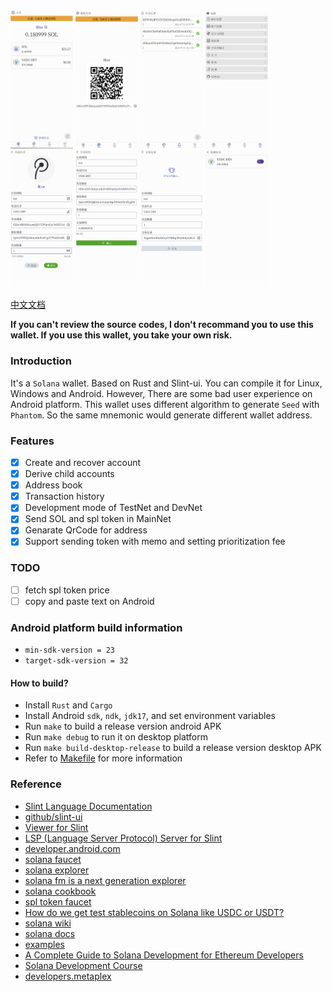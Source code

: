 <div style="display: flex, margin: 8px">
    <img src="./screenshot/1.png" width="100"/>
    <img src="./screenshot/2.png" width="100"/>
    <img src="./screenshot/3.png" width="100"/>
    <img src="./screenshot/4.png" width="100"/>
    <img src="./screenshot/5.png" width="100"/>
    <img src="./screenshot/6.png" width="100"/>
    <img src="./screenshot/7.png" width="100"/>
    <img src="./screenshot/8.png" width="100"/>
</div>

[中文文档](./README.zh-CN.md)

**If you can't review the source codes, I don't recommand you to use this wallet. If you use this wallet, you take your own risk.**

### Introduction
It's a `Solana` wallet. Based on Rust and Slint-ui. You can compile it for Linux, Windows and Android. However, There are some bad user experience on Android platform. This wallet uses different algorithm to generate `Seed` with `Phantom`. So the same mnemonic would generate different wallet address.

### Features
- [x] Create and recover account
- [x] Derive child accounts
- [x] Address book
- [x] Transaction history
- [x] Development mode of TestNet and DevNet
- [x] Send SOL and spl token in MainNet
- [x] Genarate QrCode for address
- [x] Support sending token with memo and setting prioritization fee

### TODO
- [ ] fetch spl token price
- [ ] copy and paste text on Android

### Android platform build information
- `min-sdk-version = 23`
- `target-sdk-version = 32`

#### How to build?
- Install `Rust` and `Cargo`
- Install Android `sdk`, `ndk`, `jdk17`, and set environment variables
- Run `make` to build a release version android APK
- Run `make debug` to run it on desktop platform
- Run `make build-desktop-release` to build a release version desktop APK
- Refer to [Makefile](./Makefile) for more information

### Reference
- [Slint Language Documentation](https://slint-ui.com/releases/1.0.0/docs/slint/)
- [github/slint-ui](https://github.com/slint-ui/slint)
- [Viewer for Slint](https://github.com/slint-ui/slint/tree/master/tools/viewer)
- [LSP (Language Server Protocol) Server for Slint](https://github.com/slint-ui/slint/tree/master/tools/lsp)
- [developer.android.com](https://developer.android.com/guide)
- [solana faucet](https://faucet.solana.com/)
- [solana explorer](https://explorer.solana.com/?cluster=testnet)
- [solana fm is a next generation explorer](https://solana.fm/)
- [solana cookbook](https://solanacookbook.com/#contributing)
- [spl token faucet](https://spl-token-faucet.com/?token-name=USDC-Dev)
- [How do we get test stablecoins on Solana like USDC or USDT?](https://solana.stackexchange.com/questions/1513/how-do-we-get-test-stablecoins-on-solana-like-usdc-or-usdt)
- [solana wiki](https://solana.wiki/)
- [solana docs](https://solana.com/docs)
- [examples](https://github.com/solana-developers/program-examples)
- [A Complete Guide to Solana Development for Ethereum Developers](https://solana.com/developers/evm-to-svm/complete-guide)
- [Solana Development Course](https://www.soldev.app/course)
- [developers.metaplex](https://developers.metaplex.com/token-metadata)
